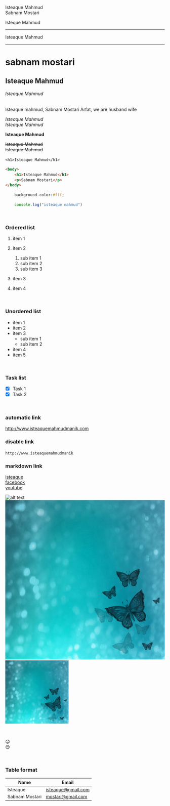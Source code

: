 <!--2. How to make a comment.-->
<!-- 3. Normal text & new line -->
Isteaque Mahmud  
Sabnam Mostari
<!-- 4. horizantal rule. -->
Isteque Mahmud<hr/>
Isteaque Mahmud 
___

<!-- 5. headings -->
# sabnam mostari
## Isteaque Mahmud
###### Isteaque Mahmud

<!-- 6. paragraph -->
<p>Isteaque mahmud, Sabnam Mostari Arfat, we are husband wife</p>

<!-- 7. italic -->
<i>Isteaque Mahmud</i>  
_Isteaque Mahmud_

<!-- 8. bold -->
__Isteaque Mahmud__

<!-- 9. srikethrough   -->
<del>Isteaque Mahmud</del>  
~~Isteaque Mahmud~~

<!-- 10. inline code block -->
`<h1>Isteaque Mahmud</h1>`

<!-- 11. Multiple line code block -->
```html
<body>
    <h1>Isteaque Mahmud</h1>
    <p>Sabnam Mostari</p>
</body>
```

```css
    background-color:#fff;
```

```javascript
    console.log("isteaque mahmud")
```

</br>

<!-- 12. list -->
### Ordered list
1. item 1
2. item 2
    1. sub item 1
    2. sub item 2
    3. sub item 3

3. item 3
4. item 4

<br/>

### Unordered list
- item 1
- item 2
- item 3
    - sub item 1
    - sub item 2
- item 4
- item 5

</br>

### Task list
- [x] Task 1
- [x] Task 2

<br/>

<!-- 13. link -->
### automatic link
http://www.isteaquemahmudmanik.com

### disable link
`http://www.isteaquemahmudmanik`

### markdown link
[isteaque](http://www.isteaquemahmudmanik.com)  
[facebook][myfbprofile]  
[youtube][myyoutube]


<!-- 14. image -->
![alt text](src)
![profile](./images/Sample.jpg)
<img src="images/Sample.jpg" width="200px" title="profile pic"/>

<br/>


<!-- 15. emoji -->
😊  
😊

<br/>

<!-- 16. table -->
### Table format

 |Name | Email |
 | --- | --- |
 | Isteaque | isteaque@gmail.com |
 | Sabnam Mostari | mostari@gmail.com |

<!-- all link here -->
[mywebsite]: http://www.isteaquemahmudmanik.com
[myfbprofile]: http://www.facebook.com
[myyoutube]: http://www.youtube.com